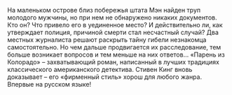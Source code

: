<!--2017-01-04 13:37:58-->
На маленьком острове близ побережья штата Мэн найден труп молодого мужчины, но при нем не обнаружено никаких документов.
Кто он? Что привело его в уединенное место? И действительно ли, как утверждает полиция, причиной смерти стал несчастный случай?
Два местных журналиста решают раскрыть тайну гибели незнакомца самостоятельно. Но чем дальше продвигается их расследование, тем больше возникает вопросов и тем меньше на них ответов…
«Парень из Колорадо» – захватывающий роман, написанный в лучших традициях классического американского детектива. Стивен Кинг вновь доказывает – его «фирменный стиль» хорош для любого жанра.
Впервые на русском языке!